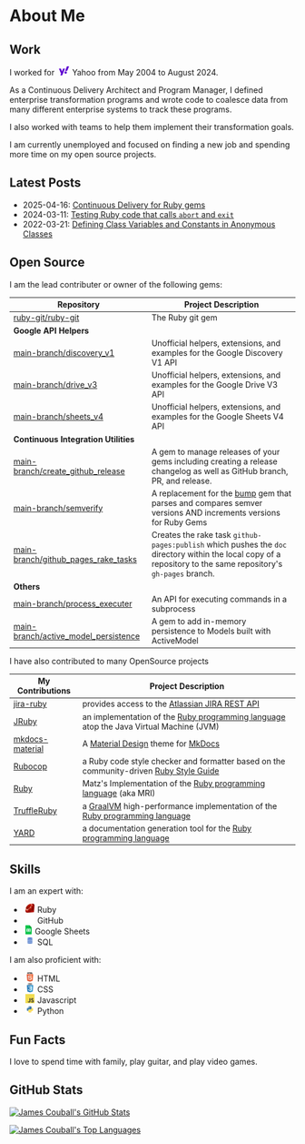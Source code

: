 # About Me

## Work

I worked for <img src="images/yahoo.svg" height="16" style="padding-left: 3pt;
padding-right: 1pt"> Yahoo from May 2004 to August 2024.

As a Continuous Delivery Architect and Program Manager, I defined enterprise
transformation programs and wrote code to coalesce data from many different
enterprise systems to track these programs.

I also worked with teams to help them implement their transformation goals.

I am currently unemployed and focused on finding a new job and spending more time on
my open source projects.

## Latest Posts

* 2025-04-16: [Continuous Delivery for Ruby gems](_posts/2025-04-16-continuous-delivery-for-ruby-gems.md)
* 2024-03-11: [Testing Ruby code that calls `abort` and `exit`](_posts/2024-03-11-testing-ruby-exit-abort.adoc)
* 2022-03-21: [Defining Class Variables and Constants in Anonymous Classes](_posts/2022-03-21-defining-class-variables-and-constants-in-an-anonymous-class.md)

## Open Source

I am the lead contributer or owner of the following gems:

| Repository | Project Description
| ---------- | -------------------
| [ruby-git/ruby-git](https://github.com/ruby-git/ruby-git) | The Ruby git gem
| **Google API Helpers** ||
| [main-branch/discovery_v1](https://github.com/main-branch/discovery_v1) | Unofficial helpers, extensions, and examples for the Google Discovery V1 API
| [main-branch/drive_v3](https://github.com/main-branch/drive_v3) | Unofficial helpers, extensions, and examples for the Google Drive V3 API
| [main-branch/sheets_v4](https://github.com/main-branch/sheets_v4) | Unofficial helpers, extensions, and examples for the Google Sheets V4 API
| **Continuous Integration Utilities** ||
| [main-branch/create_github_release](https://github.com/main-branch/create_github_release) | A gem to manage releases of your gems including creating a release changelog as well as GitHub branch, PR, and release.
| [main-branch/semverify](https://github.com/main-branch/semverify) | A replacement for the [bump](https://github.com/gregorym/bump) gem that parses and compares semver versions AND increments versions for Ruby Gems
| [main-branch/github_pages_rake_tasks](https://github.com/main-branch/github_pages_rake_tasks) | Creates the rake task `github-pages:publish` which pushes the `doc` directory within the local copy of a repository to the same repository's `gh-pages` branch.
| **Others** ||
| [main-branch/process_executer](https://github.com/main-branch/process_executer) | An API for executing commands in a subprocess
| [main-branch/active_model_persistence](https://github.com/main-branch/active_model_persistence) | A gem to add in-memory persistence to Models built with ActiveModel

I have also contributed to many OpenSource projects

| My Contributions | Project Description
| ---------------- | -------------------
| [jira-ruby](https://github.com/sumoheavy/jira-ruby/issues?q=author%3Ajcouball) | provides access to the [Atlassian JIRA REST API](https://developer.atlassian.com/cloud/jira/platform/rest/v3/intro/)
| [JRuby](https://github.com/jruby/jruby/issues?q=author%3Ajcouball) | an implementation of the [Ruby programming language](https://www.ruby-lang.org/en/) atop the Java Virtual Machine (JVM)
| [mkdocs-material](https://github.com/squidfunk/mkdocs-material/issues?q=author%3Ajcouball) | A [Material Design](https://material.io) theme for [MkDocs](https://www.mkdocs.org)
| [Rubocop](https://github.com/rubocop/rubocop/issues?q=author%3Ajcouball) | a Ruby code style checker and formatter based on the community-driven [Ruby Style Guide](https://rubystyle.guide/)
| [Ruby](https://bugs.ruby-lang.org/issues/19403) | Matz's Implementation of the [Ruby programming language](https://www.ruby-lang.org/en/) (aka MRI)
| [TruffleRuby](https://github.com/oracle/truffleruby/issues?q=author%3Ajcouball) | a [GraalVM](http://graalvm.org/) high-performance implementation of the [Ruby programming language](https://www.ruby-lang.org/en/)
| [YARD](https://github.com/lsegal/yard/issues?q=author%3Ajcouball) | a documentation generation tool for the [Ruby programming language](https://www.ruby-lang.org/en/)

## Skills

I am an expert with:
  * <img src="images/ruby.png" height="16" style="padding-left: 3pt; padding-right: 1pt"> Ruby
  * <img src="images/github.png" height="16" style="padding-left: 3pt; padding-right: 1pt"> GitHub
  * <img src="images/sheets.png" height="16" style="padding-left: 3pt; padding-right: 1pt"> Google Sheets
  * <img src="images/sql.png" height="16" style="padding-left: 3pt; padding-right: 1pt"> SQL

I am also proficient with:
  * <img src="images/html.png" height="16" style="padding-left: 3pt; padding-right: 1pt"> HTML
  * <img src="images/css.png" height="16" style="padding-left: 3pt; padding-right: 1pt"> CSS
  * <img src="images/javascript.png" height="16" style="padding-left: 3pt; padding-right: 1pt"> Javascript
  * <img src="images/python.png" height="16" style="padding-left: 3pt; padding-right: 1pt"> Python

## Fun Facts

I love to spend time with family, play guitar, and play video games.

## GitHub Stats

[![James Couball's GitHub Stats](https://github-readme-stats.vercel.app/api?username=jcouball&theme=dark&show_icons=true)](https://github.com/jcouball/github-readme-stats)

[![James Couball's Top Languages](https://github-readme-stats.vercel.app/api/top-langs/?username=jcouball&theme=dark&show_icons=true)](https://github.com/jcouball/github-readme-stats)
